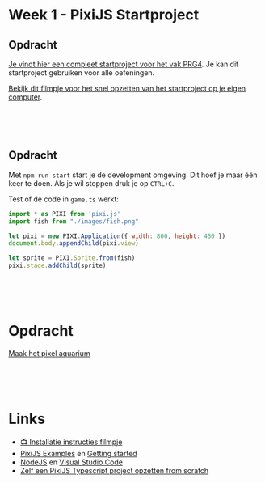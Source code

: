# Week 1 - PixiJS Startproject

## Opdracht

[Je vindt hier een compleet startproject voor het vak PRG4](https://github.com/HR-CMGT/PRG04-2021-2022-startproject). Je kan dit startproject gebruiken voor alle oefeningen.

[Bekijk dit filmpje voor het snel opzetten van het startproject op je eigen computer](https://youtu.be/uuPprdiFKXI).

<br>
<br>
<br>

## Opdracht

Met `npm run start` start je de development omgeving. Dit hoef je maar één keer te doen. Als je wil stoppen druk je op `CTRL+C`.

Test of de code in `game.ts` werkt:

```javascript
import * as PIXI from 'pixi.js'
import fish from "./images/fish.png"

let pixi = new PIXI.Application({ width: 800, height: 450 })
document.body.appendChild(pixi.view)

let sprite = PIXI.Sprite.from(fish)
pixi.stage.addChild(sprite)
```
<br>
<br>
<br>


# Opdracht 

[Maak het pixel aquarium](./week1-pixi.md)

<br>
<br>
<br>

# Links

- [📺 Installatie instructies filmpje](https://youtu.be/uuPprdiFKXI)
- [PixiJS Examples](https://pixijs.io/examples/) en [Getting started](https://pixijs.io/guides/basics/getting-started.html)
- [NodeJS](https://nodejs.org/en/) en [Visual Studio Code](https://code.visualstudio.com)
- [Zelf een PixiJS Typescript project opzetten from scratch](https://github.com/HR-CMGT/PRG04-2021-2022-startproject/blob/main/scratch.MD)
